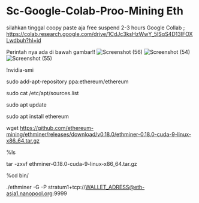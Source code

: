 # Sc-Google-Colab-Proo-Mining Eth 


silahkan tinggal coopy paste aja free suspend 2-3 hours
Google Collab ;
https://colab.research.google.com/drive/1CdJc3ksHzWwY_5lSqS4D13IFOXLwdbuh?hl=id

Perintah nya ada di bawah gambar!!
![Screenshot (56)](https://user-images.githubusercontent.com/68672024/124404783-98822200-dd66-11eb-9025-f3201d23df82.png)
![Screenshot (54)](https://user-images.githubusercontent.com/68672024/124404425-17765b00-dd65-11eb-955f-96a6a5083537.png)
![Screenshot (55)](https://user-images.githubusercontent.com/68672024/124404439-1d6c3c00-dd65-11eb-9c28-802450e49a96.png)






!nvidia-smi

sudo add-apt-repository ppa:ethereum/ethereum

sudo cat /etc/apt/sources.list

sudo apt update

sudo apt install ethereum

wget https://github.com/ethereum-mining/ethminer/releases/download/v0.18.0/ethminer-0.18.0-cuda-9-linux-x86_64.tar.gz

%ls

tar -zxvf ethminer-0.18.0-cuda-9-linux-x86_64.tar.gz

%cd bin/

./ethminer -G -P stratum1+tcp://WALLET_ADRESS@eth-asia1.nanopool.org:9999



